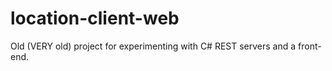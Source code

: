 # location-client-web
Old (VERY old) project for experimenting with C# REST servers and a front-end.
